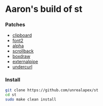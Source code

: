# Aaron's build of st

### Patches
- [clipboard](https://st.suckless.org/patches/clipboard/)
- [font2](https://st.suckless.org/patches/font2/)
- [alpha](https://st.suckless.org/patches/alpha/)
- [scrollback](https://st.suckless.org/patches/scrollback/)
- [boxdraw](https://st.suckless.org/patches/boxdraw/)
- [externalpipe](https://st.suckless.org/patches/externalpipe/)
- [undercurl](https://st.suckless.org/patches/undercurl/)

### Install
```bash
git clone https://github.com/unrealapex/st
cd st
sudo make clean install
```
